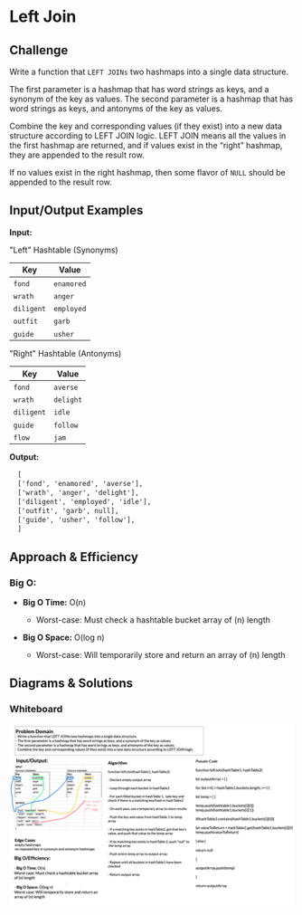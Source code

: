 # Left Join

## Challenge

Write a function that `LEFT JOINs` two hashmaps into a single data structure.

The first parameter is a hashmap that has word strings as keys, and a synonym of the key as values. The second parameter is a hashmap that has word strings as keys, and antonyms of the key as values.

Combine the key and corresponding values (if they exist) into a new data structure according to LEFT JOIN logic. LEFT JOIN means all the values in the first hashmap are returned, and if values exist in the “right” hashmap, they are appended to the result row.

If no values exist in the right hashmap, then some flavor of `NULL` should be appended to the result row.

## Input/Output Examples

**Input:**

"Left" Hashtable (Synonyms)

| Key        | Value      |
| ---------- | ---------- |
| `fond`     | `enamored` |
| `wrath`    | `anger`    |
| `diligent` | `employed` |
| `outfit`   | `garb`     |
| `guide`    | `usher`    |

"Right" Hashtable (Antonyms)

| Key        | Value     |
| ---------- | --------- |
| `fond`     | `averse`  |
| `wrath`    | `delight` |
| `diligent` | `idle`    |
| `guide`    | `follow`  |
| `flow`     | `jam`     |

**Output:**

      [
      ['fond', 'enamored', 'averse'],
      ['wrath', 'anger', 'delight'],
      ['diligent', 'employed', 'idle'],
      ['outfit', 'garb', null],
      ['guide', 'usher', 'follow'],
      ]

## Approach & Efficiency

### Big O:

- **Big O Time:** O(n)

  - Worst-case: Must check a hashtable bucket array of (n) length

- **Big O Space:** O(log n)

  - Worst-case: Will temporarily store and return an array of (n) length

## Diagrams & Solutions

### Whiteboard

![leftJoin Whiteboard 1](./left-join-whiteboard.png)
